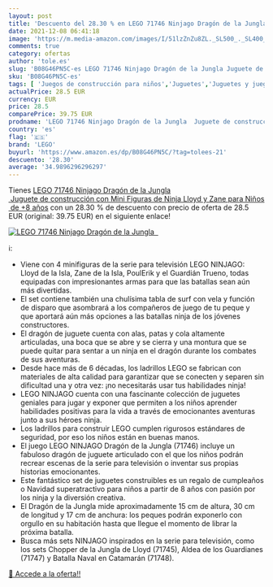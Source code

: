 ```yaml
---
layout: post
title: 'Descuento del 28.30 % en LEGO 71746 Ninjago Dragón de la Jungla  '
date: 2021-12-08 06:41:18
image: 'https://m.media-amazon.com/images/I/51lzZnZu8ZL._SL500_._SL400_.jpg'
comments: true
category: ofertas
author: 'tole.es'
slug: 'B08G46PN5C-es LEGO 71746 Ninjago Dragón de la Jungla Juguete de...'
sku: 'B08G46PN5C-es'
tags: [ 'Juegos de construcción para niños','Juguetes','Juguetes y juegos','Sets de construcción','lego', ]
actualPrice: 28.5 EUR
currency: EUR
price: 28.5
comparePrice: 39.75 EUR
prodname: 'LEGO 71746 Ninjago Dragón de la Jungla  Juguete de construcción con Mini Figuras de Ninja Lloyd y Zane para Niños de +8 años'
country: 'es'
flag: '🇪🇸'
brand: 'LEGO'
buyurl: 'https://www.amazon.es/dp/B08G46PN5C/?tag=tolees-21'
descuento: '28.30'
average: '34.9896296296297'
---
```


Tienes [LEGO 71746 Ninjago Dragón de la Jungla  Juguete de construcción con Mini Figuras de Ninja Lloyd y Zane para Niños de +8 años](https://www.amazon.es/dp/B08G46PN5C/?tag=tolees-21) con un 28.30 % de descuento con precio de oferta de 28.5 EUR (original: 39.75 EUR) en el siguiente enlace!

[![LEGO 71746 Ninjago Dragón de la Jungla  ](https://m.media-amazon.com/images/I/51lzZnZu8ZL._SL500_._SL400_.jpg)](https://www.amazon.es/dp/B08G46PN5C/?tag=tolees-21)

ℹ️:

- Viene con 4 minifiguras de la serie para televisión LEGO NINJAGO: Lloyd de la Isla, Zane de la Isla, PoulErik y el Guardián Trueno, todas equipadas con impresionantes armas para que las batallas sean aún más divertidas.
- El set contiene también una chulísima tabla de surf con vela y función de disparo que asombrará a los compañeros de juego de tu peque y que aportará aún más opciones a las batallas ninja de los jóvenes constructores.
- El dragón de juguete cuenta con alas, patas y cola altamente articuladas, una boca que se abre y se cierra y una montura que se puede quitar para sentar a un ninja en el dragón durante los combates de sus aventuras.
- Desde hace más de 6 décadas, los ladrillos LEGO se fabrican con materiales de alta calidad para garantizar que se conecten y separen sin dificultad una y otra vez: ¡no necesitarás usar tus habilidades ninja!
- LEGO NINJAGO cuenta con una fascinante colección de juguetes geniales para jugar y exponer que permiten a los niños aprender habilidades positivas para la vida a través de emocionantes aventuras junto a sus héroes ninja.
- Los ladrillos para construir LEGO cumplen rigurosos estándares de seguridad, por eso los niños están en buenas manos.
- El juego LEGO NINJAGO Dragón de la Jungla (71746) incluye un fabuloso dragón de juguete articulado con el que los niños podrán recrear escenas de la serie para televisión o inventar sus propias historias emocionantes.
- Este fantástico set de juguetes construibles es un regalo de cumpleaños o Navidad superatractivo para niños a partir de 8 años con pasión por los ninja y la diversión creativa.
- El Dragón de la Jungla mide aproximadamente 15 cm de altura, 30 cm de longitud y 17 cm de anchura: los peques podrán exponerlo con orgullo en su habitación hasta que llegue el momento de librar la próxima batalla.
- Busca más sets NINJAGO inspirados en la serie para televisión, como los sets Chopper de la Jungla de Lloyd (71745), Aldea de los Guardianes (71747) y Batalla Naval en Catamarán (71748).

[🛒 Accede a la oferta!!](https://www.amazon.es/dp/B08G46PN5C/?tag=tolees-21)
